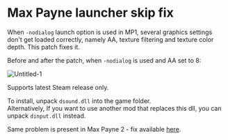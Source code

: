 # Max Payne launcher skip fix

When `-nodialog` launch option is used in MP1, several graphics settings don't get loaded correctly, namely AA, texture filtering and texture color depth. This patch fixes it.  

Before and after the patch, when `-nodialog` is used and AA set to 8:

![Untitled-1](https://github.com/c6-dev/mp1fix/assets/31777460/e16620ab-a6fd-4b89-9582-06dcd23168e5)


Supports latest Steam release only.  

To install, unpack `dsound.dll` into the game folder.  
Alternatively, If you want to use another mod that replaces this dll, you can unpack `dinput.dll` instead.  

Same problem is present in Max Payne 2 - fix available [here](https://github.com/c6-dev/mp2fix/).
